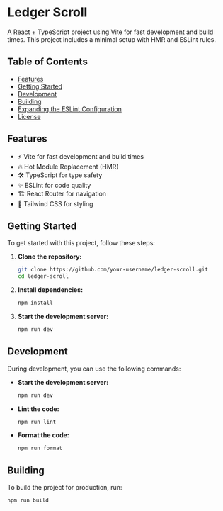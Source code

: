 # Ledger Scroll

A React + TypeScript project using Vite for fast development and build times. This project includes a minimal setup with HMR and ESLint rules.

## Table of Contents

- [Features](#features)
- [Getting Started](#getting-started)
- [Development](#development)
- [Building](#building)
- [Expanding the ESLint Configuration](#expanding-the-eslint-configuration)
- [License](#license)

## Features

- ⚡️ Vite for fast development and build times
- 🔥 Hot Module Replacement (HMR)
- 🛠 TypeScript for type safety
- ✨ ESLint for code quality
- 🏗 React Router for navigation
- 🎨 Tailwind CSS for styling

## Getting Started

To get started with this project, follow these steps:

1. **Clone the repository:**

   ```sh
   git clone https://github.com/your-username/ledger-scroll.git
   cd ledger-scroll
   ```

2. **Install dependencies:**

   ```sh
   npm install
   ```

3. **Start the development server:**

   ```sh
   npm run dev
   ```

## Development

During development, you can use the following commands:

- **Start the development server:**

  ```sh
  npm run dev
  ```

- **Lint the code:**

  ```sh
  npm run lint
  ```

- **Format the code:**

  ```sh
  npm run format
  ```

## Building

To build the project for production, run:

```sh
npm run build
```
